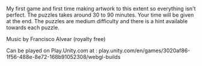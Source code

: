 My first game and first time making artwork to this extent so everything isn't perfect. 
The puzzles takes around 30 to 90 minutes. Your time will be given at the end. 
The puzzles are medium difficulty and there is a hint available towards each puzzle.

Music by Francisco Alvear (royalty free)

Can be played on Play.Unity.com at :
play.unity.com/en/games/3020af86-1f56-488e-8e72-168b91052308/webgl-builds
